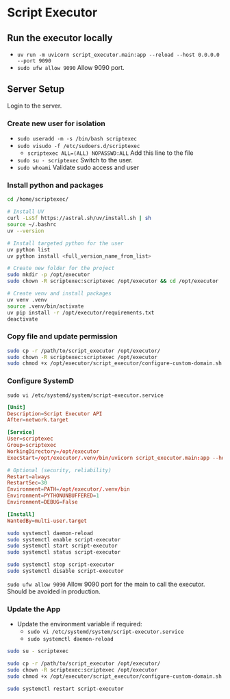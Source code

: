 # Script Executor

## Run the executor locally

- `uv run -m uvicorn script_executor.main:app --reload --host 0.0.0.0 --port 9090`
- `sudo ufw allow 9090` Allow 9090 port.

## Server Setup

Login to the server.

### Create new user for isolation

- `sudo useradd -m -s /bin/bash scriptexec`
- `sudo visudo -f /etc/sudoers.d/scriptexec`
  - `scriptexec ALL=(ALL) NOPASSWD:ALL` Add this line to the file
- `sudo su - scriptexec` Switch to the user.
- `sudo whoami` Validate sudo access and user

### Install python and packages

```sh
cd /home/scriptexec/

# Install UV
curl -LsSf https://astral.sh/uv/install.sh | sh
source ~/.bashrc
uv --version

# Install targeted python for the user
uv python list
uv python install <full_version_name_from_list>

# Create new folder for the project
sudo mkdir -p /opt/executor
sudo chown -R scriptexec:scriptexec /opt/executor && cd /opt/executor

# Create venv and install packages
uv venv .venv
source .venv/bin/activate
uv pip install -r /opt/executor/requirements.txt
deactivate
```

### Copy file and update permission

```sh
sudo cp -r /path/to/script_executor /opt/executor/
sudo chown -R scriptexec:scriptexec /opt/executor
sudo chmod +x /opt/executor/script_executor/configure-custom-domain.sh
```

### Configure SystemD

`sudo vi /etc/systemd/system/script-executor.service`

```conf
[Unit]
Description=Script Executor API
After=network.target

[Service]
User=scriptexec
Group=scriptexec
WorkingDirectory=/opt/executor
ExecStart=/opt/executor/.venv/bin/uvicorn script_executor.main:app --host 0.0.0.0 --port 9090

# Optional (security, reliability)
Restart=always
RestartSec=30
Environment=PATH=/opt/executor/.venv/bin
Environment=PYTHONUNBUFFERED=1
Environment=DEBUG=False

[Install]
WantedBy=multi-user.target
```

```sh
sudo systemctl daemon-reload
sudo systemctl enable script-executor
sudo systemctl start script-executor
sudo systemctl status script-executor
```

```sh
sudo systemctl stop script-executor
sudo systemctl disable script-executor
```

`sudo ufw allow 9090` Allow 9090 port for the main to call the executor. Should be avoided in production.

### Update the App

- Update the environment variable if required:
  - `sudo vi /etc/systemd/system/script-executor.service`
  - `sudo systemctl daemon-reload`

```sh
sudo su - scriptexec

sudo cp -r /path/to/script_executor /opt/executor/
sudo chown -R scriptexec:scriptexec /opt/executor
sudo chmod +x /opt/executor/script_executor/configure-custom-domain.sh

sudo systemctl restart script-executor
```
